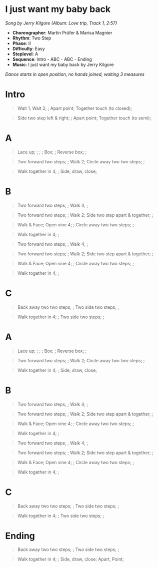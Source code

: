 # I just want my baby back
*Song by Jerry Kilgore (Album: Love trip, Track 1, 2:57)*

* **Choreographer**: Martin Prüfer & Marisa Magnier
* **Rhythm**: Two Step
* **Phase**: II
* **Difficulty**: Easy
* **Steplevel**: A
* **Sequence**: Intro - ABC - ABC - Ending
* **Music**: I just want my baby back by Jerry Kilgore

*Dance starts in open position, no hands joined, waiting 3 measures*

# Intro

> Wait 1; Wait 2; ; Apart point; Together touch (to closed);

> Side two step left & right; ; Apart point; Together touch (to semi);

# A

> Lace up; ; ; ; Box; ; Reverse box; ;

> Two forward two steps; ; Walk 2; Circle away two two steps; ;

> Walk together in 4; ; Side, draw, close;

# B

> Two forward two steps; ; Walk 4; ;

> Two forward two steps; ; Walk 2; Side two step apart & together; ;

> Walk & Face; Open vine 4; ; Circle away two two steps; ;

> Walk together in 4; ;

> Two forward two steps; ; Walk 4; ;

> Two forward two steps; ; Walk 2; Side two step apart & together; ;

> Walk & Face; Open vine 4; ; Circle away two two steps; ;

> Walk together in 4; ;

# C

> Back away two two steps; ; Two side two steps; ;

> Walk together in 4; ; Two side two steps; ;

# A

> Lace up; ; ; ; Box; ; Reverse box; ;

> Two forward two steps; ; Walk 2; Circle away two two steps; ;

> Walk together in 4; ; Side, draw, close;

# B

> Two forward two steps; ; Walk 4; ;

> Two forward two steps; ; Walk 2; Side two step apart & together; ;

> Walk & Face; Open vine 4; ; Circle away two two steps; ;

> Walk together in 4; ;

> Two forward two steps; ; Walk 4; ;

> Two forward two steps; ; Walk 2; Side two step apart & together; ;

> Walk & Face; Open vine 4; ; Circle away two two steps; ;

> Walk together in 4; ;

# C

> Back away two two steps; ; Two side two steps; ;

> Walk together in 4; ; Two side two steps; ;

# Ending

> Back away two two steps; ;  Two side two steps; ;

> Walk together in 4; ; Side, draw, close; Apart, Point;
